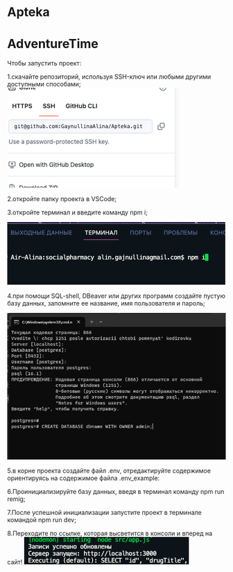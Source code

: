 # Apteka

# AdventureTime
Чтобы запустить проект:

1.скачайте репозиторий, используя SSH-ключ или любыми другими доступными способами;
![alt text](Image.png)

2.откройте папку проекта в VSCode;

3.откройте терминал и введите команду npm i;

![alt text](image3.png)

4.при помощи SQL-shell, DBeaver или других программ создайте пустую базу данных, запомните ее название, имя пользователя и пароль;

![alt text](image2.png)

5.в корне проекта создайте файл .env, отредактируйте содержимое ориентируясь на содержимое файла .env_example:

6.Проинициализируйте базу данных, введя в терминал команду npm run remig;

7.После успешной инициализации запустите проект в терминале  командой npm run dev;

8.Переходите по ссылке, которая высветится в консоли и вперед на сайт!
![alt text](image1.png)
